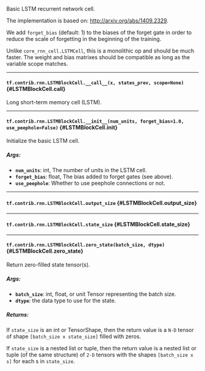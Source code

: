 Basic LSTM recurrent network cell.

The implementation is based on: http://arxiv.org/abs/1409.2329.

We add `forget_bias` (default: 1) to the biases of the forget gate in order to
reduce the scale of forgetting in the beginning of the training.

Unlike `core_rnn_cell.LSTMCell`, this is a monolithic op and should be much
faster.  The weight and bias matrixes should be compatible as long as the
variable scope matches.
- - -

#### `tf.contrib.rnn.LSTMBlockCell.__call__(x, states_prev, scope=None)` {#LSTMBlockCell.__call__}

Long short-term memory cell (LSTM).


- - -

#### `tf.contrib.rnn.LSTMBlockCell.__init__(num_units, forget_bias=1.0, use_peephole=False)` {#LSTMBlockCell.__init__}

Initialize the basic LSTM cell.

##### Args:


*  <b>`num_units`</b>: int, The number of units in the LSTM cell.
*  <b>`forget_bias`</b>: float, The bias added to forget gates (see above).
*  <b>`use_peephole`</b>: Whether to use peephole connections or not.


- - -

#### `tf.contrib.rnn.LSTMBlockCell.output_size` {#LSTMBlockCell.output_size}




- - -

#### `tf.contrib.rnn.LSTMBlockCell.state_size` {#LSTMBlockCell.state_size}




- - -

#### `tf.contrib.rnn.LSTMBlockCell.zero_state(batch_size, dtype)` {#LSTMBlockCell.zero_state}

Return zero-filled state tensor(s).

##### Args:


*  <b>`batch_size`</b>: int, float, or unit Tensor representing the batch size.
*  <b>`dtype`</b>: the data type to use for the state.

##### Returns:

  If `state_size` is an int or TensorShape, then the return value is a
  `N-D` tensor of shape `[batch_size x state_size]` filled with zeros.

  If `state_size` is a nested list or tuple, then the return value is
  a nested list or tuple (of the same structure) of `2-D` tensors with
the shapes `[batch_size x s]` for each s in `state_size`.


